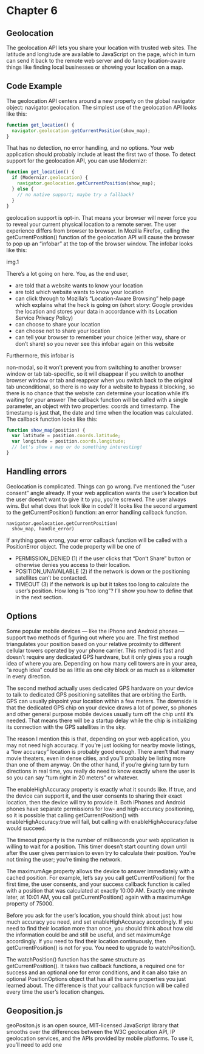 # Chapter 6
## Geolocation
The geolocation API lets you share your location with trusted web sites. The latitude and longitude are available to JavaScript on the page, which in turn can send it back to the remote web server and do fancy location-aware things like finding local businesses or showing your location on a map.
## Code Example
The geolocation API centers around a new property on the global navigator object: navigator.geolocation.
The simplest use of the geolocation API looks like this:
```javascript
function get_location() {
  navigator.geolocation.getCurrentPosition(show_map);
}
```
That has no detection, no error handling, and no options. Your web application should probably include at least the first two of those. To detect support for the geolocation API, you can use Modernizr:
```javascript
function get_location() {
  if (Modernizr.geolocation) {
    navigator.geolocation.getCurrentPosition(show_map);
  } else {
    // no native support; maybe try a fallback?
  }
}
```
geolocation support is opt-in. That means your browser will never force you to reveal your current physical location to a remote server. The user experience differs from browser to browser. In Mozilla Firefox, calling the getCurrentPosition() function of the geolocation API will cause the browser to pop up an “infobar” at the top of the browser window. The infobar looks like this:

img.1

There’s a lot going on here. You, as the end user,

- are told that a website wants to know your location
- are told which website wants to know your location
- can click through to Mozilla’s “Location-Aware Browsing” help page which explains what the heck is going on (short story: Google provides the location and stores your data in accordance with its Location Service Privacy Policy)
- can choose to share your location
- can choose not to share your location
- can tell your browser to remember your choice (either way, share or don’t share) so you never see this infobar again on this website


Furthermore, this infobar is

non-modal, so it won’t prevent you from switching to another browser window or tab
tab-specific, so it will disappear if you switch to another browser window or tab and reappear when you switch back to the original tab
unconditional, so there is no way for a website to bypass it
blocking, so there is no chance that the website can determine your location while it’s waiting for your answer
The callback function will be called with a single parameter, an object with two properties: coords and timestamp. The timestamp is just that, the date and time when the location was calculated.
The callback function looks like this:
```javascript
function show_map(position) {
  var latitude = position.coords.latitude;
  var longitude = position.coords.longitude;
  // let's show a map or do something interesting!
}
```
## Handling errors
Geolocation is complicated. Things can go wrong. I’ve mentioned the “user consent” angle already. If your web application wants the user’s location but the user doesn’t want to give it to you, you’re screwed. The user always wins. But what does that look like in code? It looks like the second argument to the getCurrentPosition() function: an error handling callback function.
```
navigator.geolocation.getCurrentPosition(
  show_map, handle_error)
```
If anything goes wrong, your error callback function will be called with a PositionError object.
The code property will be one of
- PERMISSION_DENIED (1) if the user clicks that “Don’t Share” button or otherwise denies you access to their location.
- POSITION_UNAVAILABLE (2) if the network is down or the positioning satellites can’t be contacted.
- TIMEOUT (3) if the network is up but it takes too long to calculate the user’s position. How long is “too long”? I’ll show you how to define that in the next section.

## Options
Some popular mobile devices — like the iPhone and Android phones — support two methods of figuring out where you are. The first method triangulates your position based on your relative proximity to different cellular towers operated by your phone carrier. This method is fast and doesn’t require any dedicated GPS hardware, but it only gives you a rough idea of where you are. Depending on how many cell towers are in your area, “a rough idea” could be as little as one city block or as much as a kilometer in every direction.

The second method actually uses dedicated GPS hardware on your device to talk to dedicated GPS positioning satellites that are orbiting the Earth. GPS can usually pinpoint your location within a few meters. The downside is that the dedicated GPS chip on your device draws a lot of power, so phones and other general purpose mobile devices usually turn off the chip until it’s needed. That means there will be a startup delay while the chip is initializing its connection with the GPS satellites in the sky.

The reason I mention this is that, depending on your web application, you may not need high accuracy. If you’re just looking for nearby movie listings, a “low accuracy” location is probably good enough. There aren’t that many movie theaters, even in dense cities, and you’ll probably be listing more than one of them anyway. On the other hand, if you’re giving turn by turn directions in real time, you really do need to know exactly where the user is so you can say “turn right in 20 meters” or whatever.

The enableHighAccuracy property is exactly what it sounds like. If true, and the device can support it, and the user consents to sharing their exact location, then the device will try to provide it. Both iPhones and Android phones have separate permissions for low- and high-accuracy positioning, so it is possible that calling getCurrentPosition() with enableHighAccuracy:true will fail, but calling with enableHighAccuracy:false would succeed.

The timeout property is the number of milliseconds your web application is willing to wait for a position. This timer doesn’t start counting down until after the user gives permission to even try to calculate their position. You’re not timing the user; you’re timing the network.

The maximumAge property allows the device to answer immediately with a cached position. For example, let’s say you call getCurrentPosition() for the first time, the user consents, and your success callback function is called with a position that was calculated at exactly 10:00 AM. Exactly one minute later, at 10:01 AM, you call getCurrentPosition() again with a maximumAge property of 75000.

Before you ask for the user’s location, you should think about just how much accuracy you need, and set enableHighAccuracy accordingly. If you need to find their location more than once, you should think about how old the information could be and still be useful, and set maximumAge accordingly. If you need to find their location continuously, then getCurrentPosition() is not for you. You need to upgrade to watchPosition().

The watchPosition() function has the same structure as getCurrentPosition(). It takes two callback functions, a required one for success and an optional one for error conditions, and it can also take an optional PositionOptions object that has all the same properties you just learned about. The difference is that your callback function will be called every time the user’s location changes.
## Geoposition.js
geoPositon.js is an open source, MIT-licensed JavaScript library that smooths over the differences between the W3C geolocation API, IP geolocation services, and the APIs provided by mobile platforms. To use it, you’ll need to add one <script> element at the bottom of your page. (Technically, you could put it anywhere, but scripts in your <head> will make your page load more slowly. So don’t do that!)
```html
<!DOCTYPE html>
<html>
<head>
  <meta charset="utf-8">
  <title>Dive Into HTML5</title>
</head>
<body>
  ...
  <script src="geoPosition.js"></script>
</body>
</html>
```
Now you’re ready to use whichever geolocation API is installed.
```
if (geoPosition.init()) {
  geoPosition.getCurrentPosition(geoSuccess, geoError);
}
```
